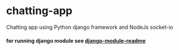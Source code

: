 # chatting-app
Chatting app using Python django framework and NodeJs socket-io

#### for running django module see [django-module-readme](chatting-django/README.md)
